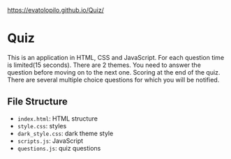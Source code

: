 https://evatolopilo.github.io/Quiz/
# Quiz
This is an application in HTML, CSS and JavaScript.
For each question time is limited(15 seconds).
There are 2 themes.
You need to answer the question before moving on to the next one.
Scoring at the end of the quiz.
There are several multiple choice questions for which you will be notified.


## File Structure

- `index.html`: HTML structure
- `style.css`: styles
- `dark_style.css`: dark theme style 
- `scripts.js`: JavaScript
- `questions.js`: quiz questions
